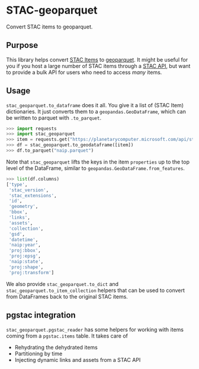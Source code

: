 # STAC-geoparquet

Convert STAC items to geoparquet.

## Purpose

This library helps convert [STAC Items](https://github.com/radiantearth/stac-spec/blob/master/overview.md#item-overview) to [geoparquet](https://github.com/opengeospatial/geoparquet). It might be useful for you if you host a large number of STAC items through a [STAC API](https://github.com/radiantearth/stac-api-spec), but want to provide a bulk API for users who need to access *many* items.

## Usage

`stac_geoparquet.to_dataframe` does it all. You give it a list of (STAC Item) dictionaries. It just converts them to a `geopandas.GeoDataFrame`, which can be written to parquet with `.to_parquet`.

```python
>>> import requests
>>> import stac_geoparquet
>>> item = requests.get("https://planetarycomputer.microsoft.com/api/stac/v1/collections/naip/items/ia_m_4209150_sw_15_060_20190828_20191105").json()
>>> df = stac_geoparquet.to_geodataframe([item])
>>> df.to_parquet("naip.parquet")
```

Note that `stac_geoparquet` lifts the keys in the item `properties` up to the top level of the DataFrame, similar to `geopandas.GeoDataFrame.from_features`.

```python
>>> list(df.columns)
['type',
 'stac_version',
 'stac_extensions',
 'id',
 'geometry',
 'bbox',
 'links',
 'assets',
 'collection',
 'gsd',
 'datetime',
 'naip:year',
 'proj:bbox',
 'proj:epsg',
 'naip:state',
 'proj:shape',
 'proj:transform']
```

We also provide `stac_geoparquet.to_dict` and `stac_geoparquet.to_item_collection` helpers that can be used to convert from DataFrames back to the original STAC items.

## pgstac integration

`stac_geoparquet.pgstac_reader` has some helpers for working with items coming from a `pgstac.items` table. It takes care of

- Rehydrating the dehydrated items
- Partitioning by time
- Injecting dynamic links and assets from a STAC API